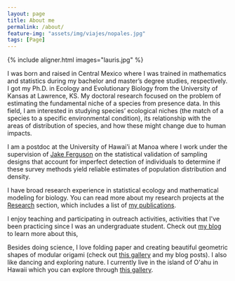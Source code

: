 ```yaml
---
layout: page
title: About me
permalink: /about/
feature-img: "assets/img/viajes/nopales.jpg"
tags: [Page]
---
```


{% include aligner.html images="lauris.jpg" %}

I was born and raised in Central Mexico where I was trained in mathematics and statistics during my bachelor and master’s degree studies, respectively. I got my Ph.D. in Ecology and Evolutionary Biology from the University of Kansas at Lawrence, KS. My doctoral research focused on the problem of estimating the fundamental niche of a species from presence data. In this field, I am interested in studying species’ ecological niches (the match of a species to a specific environmental condition), its relationship with the areas of distribution of species, and how these might change due to human impacts. 

I am a postdoc at the University of Hawai'i at Manoa where I work under the supervision of [Jake Ferguson](https://www.jakeferguson.info/) on the statistical validation of sampling designs that account for imperfect detection of individuals to determine if these survey methods yield reliable estimates of population distribution and density.

I have broad research experience in statistical ecology and mathematical modeling for biology. You can read more about my research projects at the [Research](https://laurajim.github.io/research/) section, which includes a list of [my publications](https://laurajim.github.io/research/project0-publication-list).

I enjoy teaching and participating in outreach activities, activities that I've been practicing since I was an undergraduate student. Check out [my blog](https://laurajim.github.io/) to learn more about this,

Besides doing science, I love folding paper and creating beautiful geometric shapes of modular origami (check out [this gallery](https://laurajim.github.io/origami/) and my blog posts). I also like dancing and exploring nature. I currently live in the island of O'ahu in Hawaii which you can explore through [this gallery](https://laurajim.github.io/gallery/). 
 
